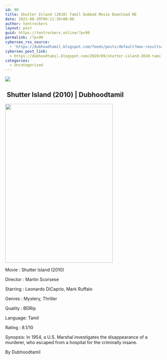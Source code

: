 ```yaml
---
id: 90
title: Shutter Island (2010) Tamil Dubbed Movie Download HD
date: 2021-08-29T06:11:20+00:00
author: tentrockers
layout: post
guid: https://tentrockers.online/?p=90
permalink: /?p=90
cyberseo_rss_source:
  - 'https://dubhoodtamil.blogspot.com/feeds/posts/default?max-results=150&start-index=151'
cyberseo_post_link:
  - https://dubhoodtamil.blogspot.com/2020/09/shutter-island-2010-tamil-dubbed-hd.html
categories:
  - Uncategorized
---
```

<div class="media_block">
  <img src="https://1.bp.blogspot.com/-bTZGr1AkmsU/X08Muxc8sHI/AAAAAAAACSw/9gf1vU80b5kUPLdpfKsKFoZHmaDez25AQCNcBGAsYHQ/s72-w346-h512-c/MV5BYzhiNDkyNzktNTZmYS00ZTBkLTk2MDAtM2U0YjU1MzgxZjgzXkEyXkFqcGdeQXVyMTMxODk2OTU%2540._V1_.jpg" class="media_thumbnail" />
</div>

## &nbsp;Shutter Island (2010) | Dubhoodtamil

<div class="separator">
  <a href="https://1.bp.blogspot.com/-bTZGr1AkmsU/X08Muxc8sHI/AAAAAAAACSw/9gf1vU80b5kUPLdpfKsKFoZHmaDez25AQCNcBGAsYHQ/s2048/MV5BYzhiNDkyNzktNTZmYS00ZTBkLTk2MDAtM2U0YjU1MzgxZjgzXkEyXkFqcGdeQXVyMTMxODk2OTU%2540._V1_.jpg"><img loading="lazy" border="0" data-original-height="2048" data-original-width="1383" height="512" src="https://1.bp.blogspot.com/-bTZGr1AkmsU/X08Muxc8sHI/AAAAAAAACSw/9gf1vU80b5kUPLdpfKsKFoZHmaDez25AQCNcBGAsYHQ/w346-h512/MV5BYzhiNDkyNzktNTZmYS00ZTBkLTk2MDAtM2U0YjU1MzgxZjgzXkEyXkFqcGdeQXVyMTMxODk2OTU%2540._V1_.jpg" width="346" /></a>
</div>

Movie	<span></span>:	<span></span>Shutter Island (2010)

Director	<span></span>:	<span></span>Martin Scorsese

Starring	<span></span>:	<span></span>Leonardo DiCaprio, Mark Ruffalo

Genres	<span></span>:	<span></span>Mystery, Thriller

Quality	<span></span>:	<span></span>BDRip

Language:	<span></span>Tamil

Rating	<span></span>:	<span></span>8.1/10

Synopsis: In 1954, a U.S. Marshal investigates the disappearance of a murderer, who escaped from a hospital for the criminally insane.

By Dubhoodtamil